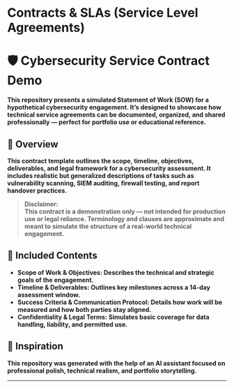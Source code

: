 # Contracts & SLAs (Service Level Agreements) 


<b><b>
# 🛡️ Cybersecurity Service Contract Demo

This repository presents a simulated Statement of Work (SOW) for a hypothetical cybersecurity engagement. It’s designed to showcase how technical service agreements can be documented, organized, and shared professionally — perfect for portfolio use or educational reference.

## 📄 Overview

This contract template outlines the scope, timeline, objectives, deliverables, and legal framework for a cybersecurity assessment. It includes realistic but generalized descriptions of tasks such as vulnerability scanning, SIEM auditing, firewall testing, and report handover practices.

> **Disclaimer:**  
> This contract is a demonstration only — not intended for production use or legal reliance. Terminology and clauses are approximate and meant to simulate the structure of a real-world technical engagement.

## 🧩 Included Contents

- **Scope of Work & Objectives**: Describes the technical and strategic goals of the engagement.
- **Timeline & Deliverables**: Outlines key milestones across a 14-day assessment window.
- **Success Criteria & Communication Protocol**: Details how work will be measured and how both parties stay aligned.
- **Confidentiality & Legal Terms**: Simulates basic coverage for data handling, liability, and permitted use.


## 🧠 Inspiration

This repository was generated with the help of an AI assistant focused on professional polish, technical realism, and portfolio storytelling.

---

